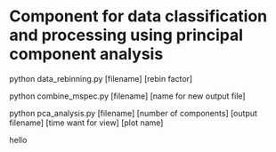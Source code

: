 # Component for data classification and processing using principal component analysis

python data_rebinning.py [filename] [rebin factor]

python combine_mspec.py [filename] [name for new output file]

python pca_analysis.py [filename] [number of components] [output filename] [time want for view] [plot name]

hello
